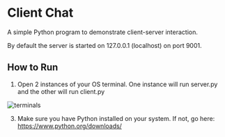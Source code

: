 # Client Chat

A simple Python program to demonstrate client-server interaction. 

By default the server is started on 127.0.0.1 (localhost) on port 9001.

## How to Run

1. Open 2 instances of your OS terminal. One instance will run server.py and the other will run client.py

![terminals](https://user-images.githubusercontent.com/62896013/184406066-ae70640c-53bb-4d0e-ae7c-68eefaedb3a6.png)

3. Make sure you have Python installed on your system. If not, go here: https://www.python.org/downloads/
